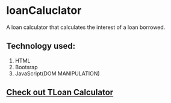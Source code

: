 # loanCaluclator
A loan calculator that calculates the interest of a loan borrowed.


## Technology used:
1. HTML
2. Bootsrap
3. JavaScript(DOM MANIPULATION)


## [ Check out TLoan Calculator](https://gerardinhoo.github.io/loanCaluclator/) 

